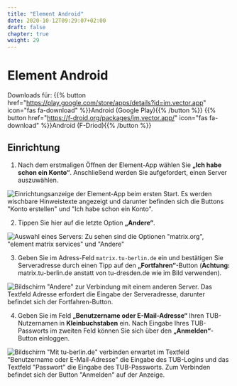 ```yaml
---
title: "Element Android"
date: 2020-10-12T09:29:07+02:00
draft: false
chapter: true
weight: 29
---
```


# Element Android

Downloads für: {{% button href="https://play.google.com/store/apps/details?id=im.vector.app" icon="fas fa-download" %}}Android (Google Play){{% /button %}} {{% button href="https://f-droid.org/packages/im.vector.app/" icon="fas fa-download" %}}Android (F-Driod){{% /button %}}

## Einrichtung

1. Nach dem erstmaligen Öffnen der Element-App wählen Sie **„Ich habe schon ein Konto“**. Anschließend werden Sie aufgefordert, einen Server auszuwählen.

![Einrichtungsanzeige der Element-App beim ersten Start. Es werden wischbare Hinweistexte angezeigt und darunter befinden sich die Buttons "Konto erstellen" und "Ich habe schon ein Konto".](/images/15_Element_Android1_de.jpg?height=50vh&classes=border)

2. Tippen Sie hier auf die letzte Option **„Andere“**.

![Auswahl eines Servers: Zu sehen sind die Optionen "matrix.org", "element matrix services" und "Andere"](/images/15_Element_Android2_de.jpg?height=50vh&classes=border)

3. Geben Sie im Adress-Feld `matrix.tu-berlin.de` ein und bestätigen Sie Serveradresse durch einen Tipp auf den **„Fortfahren“**-Button (**Achtung:** matrix.tu-berlin.de anstatt von tu-dresden.de wie im Bild verwenden).

![Bildschirm "Andere" zur Verbindung mit einem anderen Server. Das Textfeld Adresse erfordert die Eingabe der Serveradresse, darunter befindet sich der Fortfahren-Button.](/images/15_Element_Android3_de.jpg?height=50vh&classes=border)

4. Geben Sie im Feld **„Benutzername oder E-Mail-Adresse“** Ihren TUB-Nutzernamen in **Kleinbuchstaben** ein. Nach Eingabe Ihres TUB-Passworts im zweiten Feld können Sie sich über den **„Anmelden“**-Button einloggen.

![Bildschirm "Mit tu-berlin.de" verbinden erwartet im Textfeld "Benutzername oder E-Mail-Adresse" die Eingabe des TUB-Logins und das Textfeld "Passwort" die Eingabe des TUB-Passworts. Zum Verbinden befindet sich der Button "Anmelden" auf der Anzeige.](/images/15_Element_Android4_de.jpg?height=50vh&classes=border)
